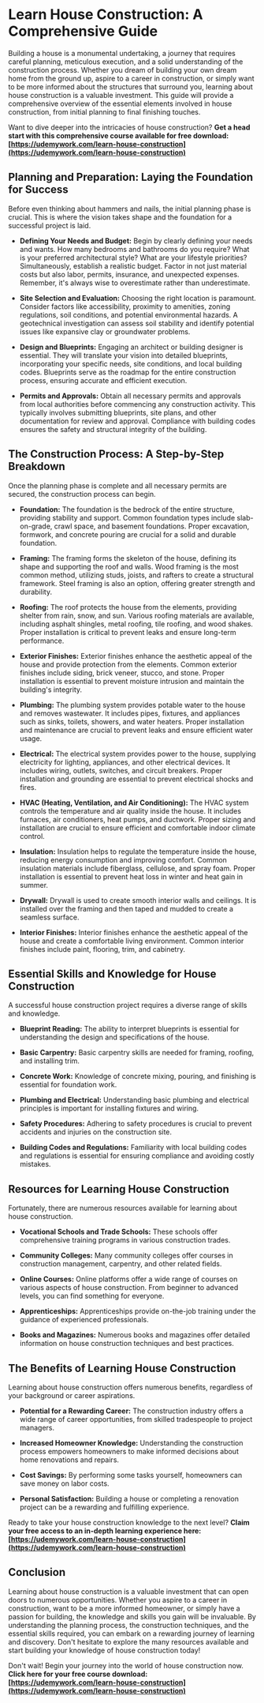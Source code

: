 # Learn House Construction: A Comprehensive Guide

Building a house is a monumental undertaking, a journey that requires careful planning, meticulous execution, and a solid understanding of the construction process. Whether you dream of building your own dream home from the ground up, aspire to a career in construction, or simply want to be more informed about the structures that surround you, learning about house construction is a valuable investment. This guide will provide a comprehensive overview of the essential elements involved in house construction, from initial planning to final finishing touches.

Want to dive deeper into the intricacies of house construction? **Get a head start with this comprehensive course available for free download: [https://udemywork.com/learn-house-construction](https://udemywork.com/learn-house-construction)**

## Planning and Preparation: Laying the Foundation for Success

Before even thinking about hammers and nails, the initial planning phase is crucial. This is where the vision takes shape and the foundation for a successful project is laid.

*   **Defining Your Needs and Budget:** Begin by clearly defining your needs and wants. How many bedrooms and bathrooms do you require? What is your preferred architectural style? What are your lifestyle priorities? Simultaneously, establish a realistic budget. Factor in not just material costs but also labor, permits, insurance, and unexpected expenses. Remember, it's always wise to overestimate rather than underestimate.

*   **Site Selection and Evaluation:** Choosing the right location is paramount. Consider factors like accessibility, proximity to amenities, zoning regulations, soil conditions, and potential environmental hazards. A geotechnical investigation can assess soil stability and identify potential issues like expansive clay or groundwater problems.

*   **Design and Blueprints:** Engaging an architect or building designer is essential. They will translate your vision into detailed blueprints, incorporating your specific needs, site conditions, and local building codes. Blueprints serve as the roadmap for the entire construction process, ensuring accurate and efficient execution.

*   **Permits and Approvals:** Obtain all necessary permits and approvals from local authorities before commencing any construction activity. This typically involves submitting blueprints, site plans, and other documentation for review and approval. Compliance with building codes ensures the safety and structural integrity of the building.

## The Construction Process: A Step-by-Step Breakdown

Once the planning phase is complete and all necessary permits are secured, the construction process can begin.

*   **Foundation:** The foundation is the bedrock of the entire structure, providing stability and support. Common foundation types include slab-on-grade, crawl space, and basement foundations. Proper excavation, formwork, and concrete pouring are crucial for a solid and durable foundation.

*   **Framing:** The framing forms the skeleton of the house, defining its shape and supporting the roof and walls. Wood framing is the most common method, utilizing studs, joists, and rafters to create a structural framework. Steel framing is also an option, offering greater strength and durability.

*   **Roofing:** The roof protects the house from the elements, providing shelter from rain, snow, and sun. Various roofing materials are available, including asphalt shingles, metal roofing, tile roofing, and wood shakes. Proper installation is critical to prevent leaks and ensure long-term performance.

*   **Exterior Finishes:** Exterior finishes enhance the aesthetic appeal of the house and provide protection from the elements. Common exterior finishes include siding, brick veneer, stucco, and stone. Proper installation is essential to prevent moisture intrusion and maintain the building's integrity.

*   **Plumbing:** The plumbing system provides potable water to the house and removes wastewater. It includes pipes, fixtures, and appliances such as sinks, toilets, showers, and water heaters. Proper installation and maintenance are crucial to prevent leaks and ensure efficient water usage.

*   **Electrical:** The electrical system provides power to the house, supplying electricity for lighting, appliances, and other electrical devices. It includes wiring, outlets, switches, and circuit breakers. Proper installation and grounding are essential to prevent electrical shocks and fires.

*   **HVAC (Heating, Ventilation, and Air Conditioning):** The HVAC system controls the temperature and air quality inside the house. It includes furnaces, air conditioners, heat pumps, and ductwork. Proper sizing and installation are crucial to ensure efficient and comfortable indoor climate control.

*   **Insulation:** Insulation helps to regulate the temperature inside the house, reducing energy consumption and improving comfort. Common insulation materials include fiberglass, cellulose, and spray foam. Proper installation is essential to prevent heat loss in winter and heat gain in summer.

*   **Drywall:** Drywall is used to create smooth interior walls and ceilings. It is installed over the framing and then taped and mudded to create a seamless surface.

*   **Interior Finishes:** Interior finishes enhance the aesthetic appeal of the house and create a comfortable living environment. Common interior finishes include paint, flooring, trim, and cabinetry.

## Essential Skills and Knowledge for House Construction

A successful house construction project requires a diverse range of skills and knowledge.

*   **Blueprint Reading:** The ability to interpret blueprints is essential for understanding the design and specifications of the house.

*   **Basic Carpentry:** Basic carpentry skills are needed for framing, roofing, and installing trim.

*   **Concrete Work:** Knowledge of concrete mixing, pouring, and finishing is essential for foundation work.

*   **Plumbing and Electrical:** Understanding basic plumbing and electrical principles is important for installing fixtures and wiring.

*   **Safety Procedures:** Adhering to safety procedures is crucial to prevent accidents and injuries on the construction site.

*   **Building Codes and Regulations:** Familiarity with local building codes and regulations is essential for ensuring compliance and avoiding costly mistakes.

## Resources for Learning House Construction

Fortunately, there are numerous resources available for learning about house construction.

*   **Vocational Schools and Trade Schools:** These schools offer comprehensive training programs in various construction trades.

*   **Community Colleges:** Many community colleges offer courses in construction management, carpentry, and other related fields.

*   **Online Courses:** Online platforms offer a wide range of courses on various aspects of house construction. From beginner to advanced levels, you can find something for everyone.

*   **Apprenticeships:** Apprenticeships provide on-the-job training under the guidance of experienced professionals.

*   **Books and Magazines:** Numerous books and magazines offer detailed information on house construction techniques and best practices.

## The Benefits of Learning House Construction

Learning about house construction offers numerous benefits, regardless of your background or career aspirations.

*   **Potential for a Rewarding Career:** The construction industry offers a wide range of career opportunities, from skilled tradespeople to project managers.

*   **Increased Homeowner Knowledge:** Understanding the construction process empowers homeowners to make informed decisions about home renovations and repairs.

*   **Cost Savings:** By performing some tasks yourself, homeowners can save money on labor costs.

*   **Personal Satisfaction:** Building a house or completing a renovation project can be a rewarding and fulfilling experience.

Ready to take your house construction knowledge to the next level? **Claim your free access to an in-depth learning experience here: [https://udemywork.com/learn-house-construction](https://udemywork.com/learn-house-construction)**

## Conclusion

Learning about house construction is a valuable investment that can open doors to numerous opportunities. Whether you aspire to a career in construction, want to be a more informed homeowner, or simply have a passion for building, the knowledge and skills you gain will be invaluable. By understanding the planning process, the construction techniques, and the essential skills required, you can embark on a rewarding journey of learning and discovery. Don't hesitate to explore the many resources available and start building your knowledge of house construction today!

Don't wait! Begin your journey into the world of house construction now. **Click here for your free course download: [https://udemywork.com/learn-house-construction](https://udemywork.com/learn-house-construction)**
